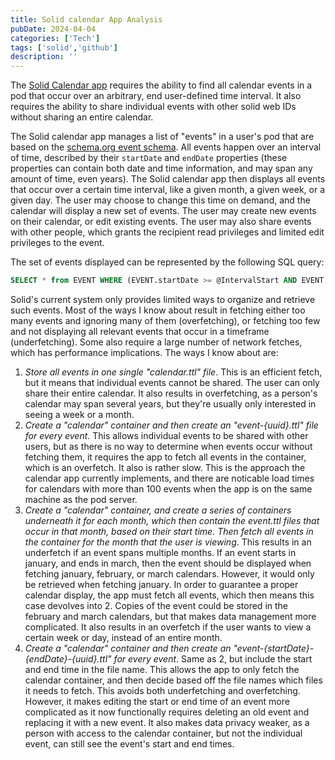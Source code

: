 ```yaml
---
title: Solid calendar App Analysis
pubDate: 2024-04-04
categories: ['Tech']
tags: ['solid','github']
description: ''
---
```


The [Solid Calendar app](https://github.com/timbot1789/solid-calendar) requires the ability to find all calendar events in a pod that occur over an arbitrary, end user-defined time interval. It also requires the ability to share individual events with other solid web IDs without sharing an entire calendar.

The Solid calendar app manages a list of "events" in a user's pod that are based on the [schema.org event schema](https://schema.org/Event). All events happen over an interval of time, described by their `startDate` and `endDate` properties (these properties can contain both date and time information, and may span any amount of time, even years). The Solid calendar app then displays all events that occur over a certain time interval, like a given month, a given week, or a given day. The user may choose to change this time on demand, and the calendar will display a new set of events. The user may create new events on their calendar, or edit existing events. The user may also share events with other people, which grants the recipient read privileges and limited edit privileges to the event.

The set of events displayed can be represented by the following SQL query:

```SQL
SELECT * from EVENT WHERE (EVENT.startDate >= @IntervalStart AND EVENT.startDate <= @IntervalEnd) OR (EVENT.endDate >= @IntervalStart AND EVENT.endDate <= @IntervalEnd) OR (EVENT.startDate < @IntervalStart AND EVENT.endDate > @IntervalEnd);
```

Solid's current system only provides limited ways to organize and retrieve such events. Most of the ways I know about result in fetching either too many events and ignoring many of them (overfetching), or fetching too few and not displaying all relevant events that occur in a timeframe (underfetching). Some also require a large number of network fetches, which has performance implications. The ways I know about are:

1. _Store all events in one single "calendar.ttl" file_. This is an efficient fetch, but it means that individual events cannot be shared. The user can only share their entire calendar. It also results in overfetching, as a person's calendar may span several years, but they're usually only interested in seeing a week or a month.
2. _Create a "calendar" container and then create an "event-{uuid}.ttl" file for every event_. This allows individual events to be shared with other users, but as there is no way to determine when events occur without fetching them, it requires the app to fetch all events in the container, which is an overfetch. It also is rather slow. This is the approach the calendar app currently implements, and there are noticable load times for calendars with more than 100 events when the app is on the same machine as the pod server. 
3. _Create a "calendar" container, and create a series of containers underneath it for each month, which then contain the event.ttl files that occur in that month, based on their start time. Then fetch all events in the container for the month that the user is viewing_. This results in an underfetch if an event spans multiple months. If an event starts in january, and ends in march, then the event should be displayed when fetching january, february, or march calendars. However, it would only be retrieved when fetching january. In order to guarantee a proper calendar display, the app must fetch all events, which then means this case devolves into 2. Copies of the event could be stored in the february and march calendars, but that makes data management more complicated. It also results in an overfetch if the user wants to view a certain week or day, instead of an entire month.
4. _Create a "calendar" container and then create an "event-{startDate}-{endDate}-{uuid}.ttl" for every event_. Same as 2, but include the start and end time in the file name. This allows the app to only fetch the calendar container, and then decide based off the file names which files it needs to fetch. This avoids both underfetching and overfetching. However, it makes editing the start or end time of an event more complicated as it now functionally requires deleting an old event and replacing it with a new event. It also makes data privacy weaker, as a person with access to the calendar container, but not the individual event, can still see the event's start and end times.
